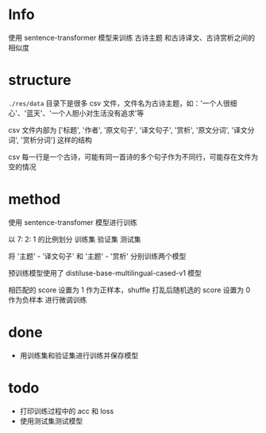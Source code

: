 # Info

使用 sentence-transformer 模型来训练 古诗主题 和古诗译文、古诗赏析之间的相似度

# structure

`./res/data` 目录下是很多 csv 文件，文件名为古诗主题，如：'一个人很细心'、'蓝天'、'一个人胆小对生活没有追求'等

csv 文件内部为 ['标题', '作者', '原文句子', '译文句子', '赏析', '原文分词', '译文分词', '赏析分词'] 这样的结构

csv 每一行是一个古诗，可能有同一首诗的多个句子作为不同行，可能存在文件为空的情况

# method

使用 sentence-transfomer 模型进行训练

以 7: 2: 1 的比例划分 训练集 验证集 测试集

将 '主题' - '译文句子' 和 '主题' - '赏析' 分别训练两个模型

预训练模型使用了 distiluse-base-multilingual-cased-v1 模型

相匹配的 score 设置为 1 作为正样本，shuffle 打乱后随机选的 score 设置为 0 作为负样本 进行微调训练

# done

- 用训练集和验证集进行训练并保存模型

# todo

- 打印训练过程中的 acc 和 loss
- 使用测试集测试模型


